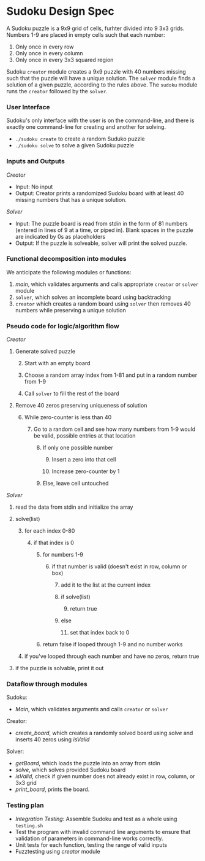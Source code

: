 # Sudoku Design Spec
A Sudoku puzzle is a 9x9 grid of cells, furhter divided into 9 3x3 grids.  Numbers 1-9 are placed in empty cells such that each number:

1. Only once in every row
2. Only once in every column
3. Only once in every 3x3 squared region

Sudoku `creator` module creates a 9x9 puzzle with 40 numbers missing such that the puzzle will have a unique solution.  The `solver` module finds a solution of a given puzzle, according to the rules above. The `sudoku` module runs the `creator` followed by the `solver`.


### User Interface
Sudoku's only interface with the user is on the command-line, and there is exactly one command-line for creating and another for solving.

* `./sudoku create` to create a random Suduko puzzle
* `./sudoku solve` to solve a given Sudoku puzzle


### Inputs and Outputs
*Creator*

* Input: No input
* Output: Creator prints a randomized Sudoku board with at least 40 missing numbers that has a unique solution.

*Solver*

* Input: The puzzle board is read from stdin in the form of 81 numbers (entered in lines of 9 at a time, or piped in). Blank spaces in the puzzle are indicated by 0s as placeholders
* Output: If the puzzle is solveable, solver will print the solved puzzle.


### Functional decomposition into modules
We anticipate the following modules or functions:

1. *main*, which validates arguments and calls appropriate `creator` or `solver` module
2. `solver`, which solves an incomplete board using backtracking
3. `creator` which creates a random board using `solver` then removes 40 numbers while preserving a unique solution


### Pseudo code for logic/algorithm flow
*Creator*

1. Generate solved puzzle

    2. Start with an empty board
    
    3. Choose a random array index from 1-81 and put in a random number from 1-9
    
    4. Call `solver` to fill the rest of the board
    
5. Remove 40 zeros preserving uniqueness of solution

    6. While zero-counter is less than 40
    
        7. Go to a random cell and see how many numbers from 1-9 would be valid, possible entries at that location
	
            8. If only one possible number
	    
	            9. Insert a zero into that cell
		    
                10. Increase zero-counter by 1
		
            10. Else, leave cell untouched



*Solver*

1. read the data from stdin and initialize the array

2. solve(list)

	3. for each index 0-80
	
		4. if that index is 0
		
			5. for numbers 1-9
			
				6. if that number is valid (doesn't exist in row, column or box)
				
					7. add it to the list at the current index
					
					8. if solve(list)
					
						9. return true
						
					10. else
					
						11. set that index back to 0
						
			12. return false if looped through 1-9 and no number works
			
	13. if you've looped through each number and have no zeros, return true
	
14. if the puzzle is solvable, print it out




### Dataflow through modules
Sudoku: 

*  *Main*, which validates arguments and calls `creator` or `solver`

Creator:

* *create_board*, which creates a randomly solved board using *solve* and inserts 40 zeros using *isValid*

Solver:

* *getBoard*, which loads the puzzle into an array from stdin
* *solve*, which solves provided Sudoku board
* *isValid*, check if given number does not already exist in row, column, or 3x3 grid
* *print_board*, prints the board.


### Testing plan

* *Integration Testing*: Assemble Sudoku and test as a whole using `testing.sh`
* Test the program with invalid command line arguments to ensure that validation of parameters in command-line works correctly.
* Unit tests for each function, testing the range of valid inputs
* Fuzztesting using *creator* module 
